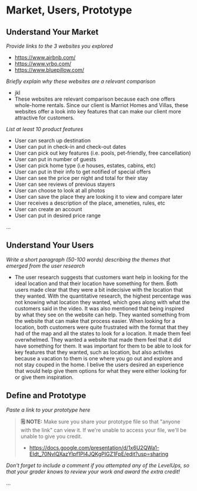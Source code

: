 # Market, Users, Prototype

## Understand Your Market
*Provide links to the 3 websites you explored* 
- https://www.airbnb.com/
- https://www.vrbo.com/
- https://www.bluepillow.com/

*Briefly explain why these websites are a relevant comparison* 
- jkl
- These websites are relevant comparison because each one offers whole-home rentals. Since our client is Marriot Homes and Villas, these websites offer a look into key features that can make our client more attractive for customers.

*List at least 10 product features*
- User can search up destination
- User can put in check-in and check-out dates
- User can pick out key features (i.e. pools, pet-friendly, free cancellation)
- User can put in number of guests
- User can pick home type (i.e houses, estates, cabins, etc)
- User can put in their info to get notified of special offers
- User can see the price per night and total for their stay
- User can see reviews of previous stayers
- User can choose to look at all photos
- User can save the place they are looking it to view and compare later
- User receives a description of the place, ameneties, rules, etc
- User can create an account
- User can put in desired price range

... 


## Understand Your Users
*Write a short paragraph (50-100 words) describing the themes that emerged from the user research*
<!-- - Showing features of the property.
- Things to do in the city or town for a family vacation
- Want help in deciding where to go.
- Points and rewards to travel with groups.
- Travel with friends and then travel with family.
- Travel is usually around a week or so.
- Make hero image more realistic. That way they can see that the website has things that are available for them.
- Hover to get a brief overview.
- Make pictures more attractive.
- Have to do a lot of digging in order to find what they are looking for. -->
- The user research suggests that customers want help in looking for the ideal location and that their location have something for them. Both users made clear that they were a bit indecisive with the location that they wanted. With the quantitative research, the highest percentage was not knowing what location they wanted, which goes along with what the customers said in the video. It was also mentioned that being inspired by what they see on the website can help. They wanted something from the website that can make that process easier. When looking for a location, both customers were quite frustrated with the format that they had of the map and all the states to look for a location. It made them feel overwhelmed. They wanted a website that made them feel that it did have something for them. It was important for them to be able to look for key features that they wanted, such as location, but also activites because a vacation to them is one where you go out and explore and not stay couped in the home. I belive the users desired an experience that would help give them options for what they were either looking for or give them inspiration.

<!-- The user research suggests that... -->


## Define and Prototype
*Paste a link to your prototype here* 
> **🗒️ NOTE:** Make sure you share your prototype file so that "anyone with the link" can view it. If we're unable to access your file, we'll be unable to give you credit.
> - https://docs.google.com/presentation/d/1x6U2QWa1-EIdt_70NvlQXazYIpf1Pl4JQKgPIGZ1FpE/edit?usp=sharing

*Don't forget to include a comment if you attempted any of the LevelUps, so that your grader knows to review your work and award the extra credit!* 

...

